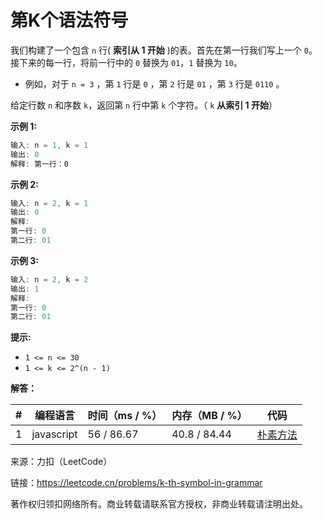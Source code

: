 # 第K个语法符号

我们构建了一个包含 `n` 行( **索引从 1  开始** )的表。首先在第一行我们写上一个 `0`。接下来的每一行，将前一行中的 `0` 替换为 `01`，`1` 替换为 `10`。

- 例如，对于 `n = 3` ，第 `1` 行是 `0` ，第 `2` 行是 `01` ，第 `3` 行是 `0110` 。

给定行数 `n` 和序数 `k`，返回第 `n` 行中第 `k` 个字符。（ `k` **从索引 1 开始**）

**示例 1:**

``` javascript
输入: n = 1, k = 1
输出: 0
解释: 第一行：0
```

**示例 2:**

``` javascript
输入: n = 2, k = 1
输出: 0
解释:
第一行: 0
第二行: 01
```

**示例 3:**

``` javascript
输入: n = 2, k = 2
输出: 1
解释:
第一行: 0
第二行: 01
```

**提示:**

- `1 <= n <= 30`
- `1 <= k <= 2^(n - 1)`

**解答：**

**#**|**编程语言**|**时间（ms / %）**|**内存（MB / %）**|**代码**
--|--|--|--|--
1|javascript|56 / 86.67|40.8 / 84.44|[朴素方法](./javascript/ac_v1.js)

来源：力扣（LeetCode）

链接：https://leetcode.cn/problems/k-th-symbol-in-grammar

著作权归领扣网络所有。商业转载请联系官方授权，非商业转载请注明出处。
